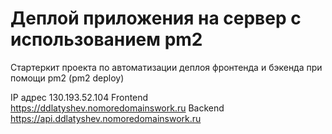 # Деплой приложения на сервер с использованием pm2

Стартеркит проекта по автоматизации деплоя фронтенда и бэкенда при помощи pm2 (pm2 deploy)

IP адрес 130.193.52.104
Frontend https://ddlatyshev.nomoredomainswork.ru
Backend https://api.ddlatyshev.nomoredomainswork.ru

